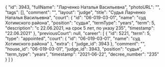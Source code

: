 {
    "id": 3943,
    "fullName": "Ларченко Наталья Васильевна",
    "photoURL": "",
    "tags": [],
    "comment": "",
    "layout": "judge",
    "title": "Судья Ларченко Наталья Васильевна",
    "court": {
        "id": "06-019-03-01",
        "name": "суд Хотимского района",
        "position": "судья",
        "termType": "years",
        "term": 5,
        "description": "c 22.06.2021, на срок 5 лет, по указу 235",
        "timestamp": "22.06.2021"
    },
    "previousCourt": null,
    "career": [
        {
            "id": 5221,
            "term": 5,
            "type": "appointed",
            "court": {
                "id": "06-019-03-01",
                "name": "суд Хотимского района"
            },
            "extra": {
                "judge_id": 3943
            },
            "comment": "",
            "house_id": "06-019-03-01",
            "judge_id": 3943,
            "position": "судья",
            "term_type": "years",
            "timestamp": "2021-06-22",
            "decree_number": "235"
        }
    ]
}